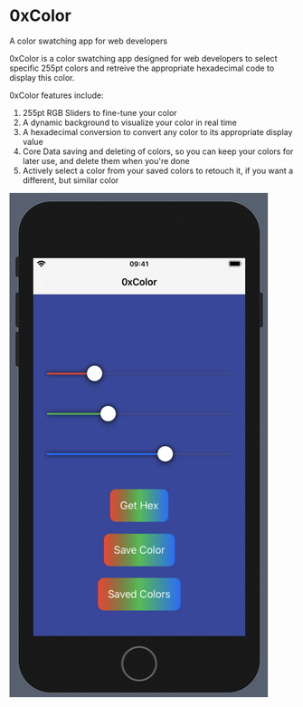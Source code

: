 # 0xColor
A color swatching app for web developers

0xColor is a color swatching app designed for web developers to select specific 255pt colors and retreive the 
appropriate hexadecimal code to display this color. 

0xColor features include:
1) 255pt RGB Sliders to fine-tune your color
2) A dynamic background to visualize your color in real time
3) A hexadecimal conversion to convert any color to its appropriate display value
4) Core Data saving and deleting of colors, so you can keep your colors for later use, and delete them when you're done
5) Actively select a color from your saved colors to retouch it, if you want a different, but similar color


![0xColor screenshot](https://github.com/RyanSMcKenzie/0xColor/blob/master/Screen%20Shot%202020-09-03%20at%203.19.14%20PM.png)
